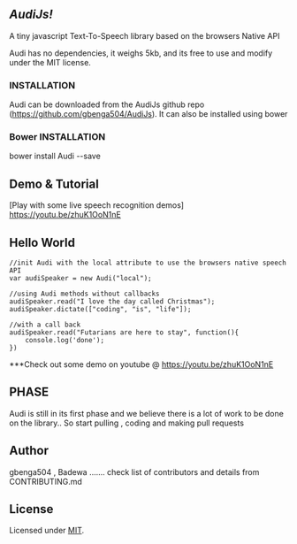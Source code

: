 *AudiJs!*
-----------------------------------------------

A tiny javascript Text-To-Speech library based on the browsers Native API

Audi has no dependencies, it weighs 5kb, and its free to use and modify under the MIT license.

### INSTALLATION 

Audi can be downloaded from the AudiJs github repo (https://github.com/gbenga504/AudiJs). It can also be installed using bower

### Bower INSTALLATION
bower install Audi --save


Demo & Tutorial
---------------
[Play with some live speech recognition demos]
https://youtu.be/zhuK1OoN1nE

Hello World
-----------
	//init Audi with the local attribute to use the browsers native speech API 
	var audiSpeaker = new Audi("local");
	
	//using Audi methods without callbacks 
	audiSpeaker.read("I love the day called Christmas");
	audiSpeaker.dictate(["coding", "is", "life"]);
	
	//with a call back 
	audiSpeaker.read("Futarians are here to stay", function(){
		console.log('done');
	})
  
  
***Check out some demo on youtube @
https://youtu.be/zhuK1OoN1nE


PHASE
-----------
Audi is still in its first phase and we believe there is a lot of work to be done on the library.. So start pulling , coding and making pull requests


Author
------
gbenga504 ,  Badewa ....... check list of contributors and details from CONTRIBUTING.md

License
-------
Licensed under [MIT](https://github.com/gbenga504/AudiJs/blob/master/LICENSE).


